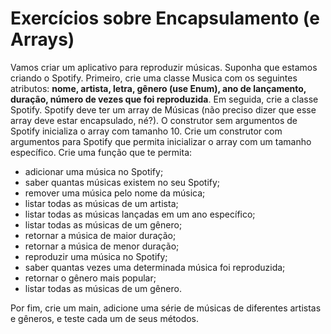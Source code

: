 # Exercícios sobre Encapsulamento (e Arrays)

Vamos criar um aplicativo para reproduzir músicas. Suponha que estamos criando o Spotify.
Primeiro, crie uma classe Musica com os seguintes atributos: **nome, artista, letra, gênero (use Enum), ano de lançamento, duração, número de vezes que foi reproduzida**.
Em seguida, crie a classe Spotify.
Spotify deve ter um array de Músicas (não preciso dizer que esse array deve estar encapsulado, né?).
O construtor sem argumentos de Spotify inicializa o array com tamanho 10.
Crie um construtor com argumentos para Spotify que permita inicializar o array com um tamanho específico.
Crie uma função que te permita:
- adicionar uma música no Spotify;
- saber quantas músicas existem no seu Spotify;
- remover uma música pelo nome da música;
- listar todas as músicas de um artista;
- listar todas as músicas lançadas em um ano específico;
- listar todas as músicas de um gênero;
- retornar a música de maior duração;
- retornar a música de menor duração;
- reproduzir uma música no Spotify;
- saber quantas vezes uma determinada música foi reproduzida;
- retornar o gênero mais popular;
- listar todas as músicas de um gênero.

Por fim, crie um main, adicione uma série de músicas de diferentes artistas e gêneros, e teste cada um de seus métodos.